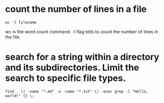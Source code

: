 # count the number of lines in a file
```shell
wc -l filename
```

wc is the word count command.
-l flag tells to count the number of lines in the file.

# search for a string within a directory and its subdirectories. Limit the search to specific file types.
```shell
find . \( -name "*.md" -o -name "*.txt" \) -exec grep -l "Hello, world!" {} \;
```
